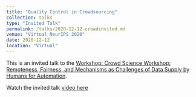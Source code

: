 ```yaml
---
title: "Quality Control in Crowdsourcing"
collection: talks
type: "Invited Talk"
permalink: /talks/2020-12-12-crowdinvited.md
venue: "Virtual NeurIPS 2020"
date: 2020-12-12
location: "Virtual"
---
```


This is an invited talk to the [Workshop: Crowd Science Workshop: Remoteness, Fairness, and Mechanisms as Challenges of Data Supply by Humans for Automation](https://research.yandex.com/workshops/crowd/neurips-2020).

Watch the invited talk [video here](https://slideslive.com/38938348)
